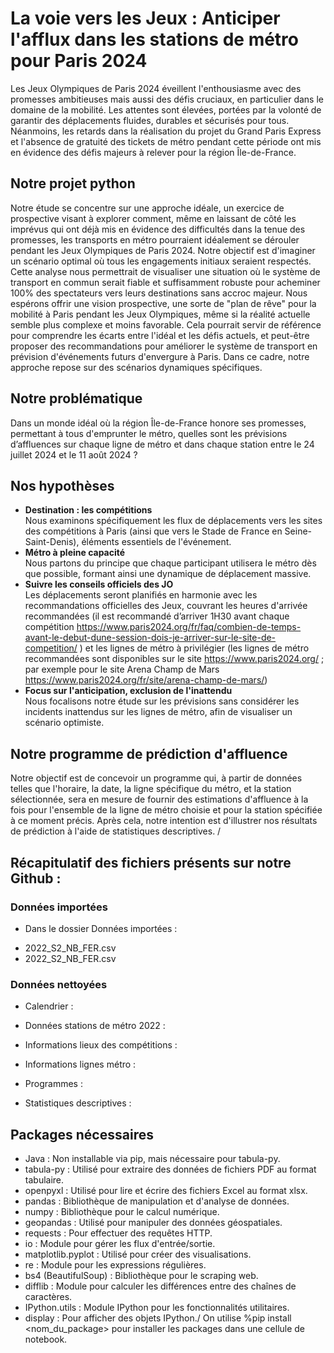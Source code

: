 # La voie vers les Jeux : Anticiper l'afflux dans les stations de métro pour Paris 2024

Les Jeux Olympiques de Paris 2024 éveillent l'enthousiasme avec des promesses ambitieuses mais aussi des défis cruciaux, en particulier dans le domaine de la mobilité. Les attentes sont élevées, portées par la volonté de garantir des déplacements fluides, durables et sécurisés pour tous. Néanmoins, les retards dans la réalisation du projet du Grand Paris Express et l'absence de gratuité des tickets de métro pendant cette période ont mis en évidence des défis majeurs à relever pour la région Île-de-France.

## Notre projet python 
Notre étude se concentre sur une approche idéale, un exercice de prospective visant à explorer comment, même en laissant de côté les imprévus qui ont déjà mis en évidence des difficultés dans la tenue des promesses, les transports en métro pourraient idéalement se dérouler pendant les Jeux Olympiques de Paris 2024. Notre objectif est d'imaginer un scénario optimal où tous les engagements initiaux seraient respectés. 
Cette analyse nous permettrait de visualiser une situation où le système de transport en commun serait fiable et suffisamment robuste pour acheminer 100% des spectateurs vers leurs destinations sans accroc majeur. 
Nous espérons offrir une vision prospective, une sorte de "plan de rêve" pour la mobilité à Paris pendant les Jeux Olympiques, même si la réalité actuelle semble plus complexe et moins favorable. Cela pourrait servir de référence pour comprendre les écarts entre l'idéal et les défis actuels, et peut-être proposer des recommandations pour améliorer le système de transport en prévision d'événements futurs d'envergure à Paris.
Dans ce cadre, notre approche repose sur des scénarios dynamiques spécifiques.

## Notre problématique 
Dans un monde idéal où la région Île-de-France honore ses promesses, permettant à tous d'emprunter le métro, quelles sont les prévisions d’affluences sur chaque ligne de métro et dans chaque station entre le 24 juillet 2024 et le 11 août 2024 ? 

## Nos hypothèses 
- 	**Destination : les compétitions**  \
  Nous examinons spécifiquement les flux de déplacements vers les sites des compétitions à Paris (ainsi que vers le Stade de France en Seine-Saint-Denis), éléments essentiels de l'événement.
- 	**Métro à pleine capacité** \
  Nous partons du principe que chaque participant utilisera le métro dès que possible, formant ainsi une dynamique de déplacement massive.
- 	**Suivre les conseils officiels des JO** \
  Les déplacements seront planifiés en harmonie avec les recommandations officielles des Jeux, couvrant les heures d'arrivée recommandées (il est recommandé d’arriver 1H30 avant chaque compétition https://www.paris2024.org/fr/faq/combien-de-temps-avant-le-debut-dune-session-dois-je-arriver-sur-le-site-de-competition/ ) et les lignes de métro à privilégier (les lignes de métro recommandées sont disponibles sur le site https://www.paris2024.org/ ; par exemple pour le site Arena Champ de Mars https://www.paris2024.org/fr/site/arena-champ-de-mars/)
-  **Focus sur l'anticipation, exclusion de l'inattendu** \
  Nous focalisons notre étude sur les prévisions sans considérer les incidents inattendus sur les lignes de métro, afin de visualiser un scénario optimiste.

## Notre programme de prédiction d'affluence
Notre objectif est de concevoir un programme qui, à partir de données telles que l'horaire, la date, la ligne spécifique du métro, et la station sélectionnée, sera en mesure de fournir des estimations d'affluence à la fois pour l'ensemble de la ligne de métro choisie et pour la station spécifiée à ce moment précis. Après cela, notre intention est d'illustrer nos résultats de prédiction à l'aide de statistiques descriptives. /

## Récapitulatif des fichiers présents sur notre Github :

### Données importées
- Dans le dossier Données importées :
* 2022_S2_NB_FER.csv
* 2022_S2_NB_FER.csv

### Données nettoyées 
- Calendrier :
- Données stations de métro 2022 :
- Informations lieux des compétitions :
- Informations lignes métro :
  
- Programmes :
- Statistiques descriptives : 

## Packages nécessaires
- Java : Non installable via pip, mais nécessaire pour tabula-py.
- tabula-py : Utilisé pour extraire des données de fichiers PDF au format tabulaire.
- openpyxl : Utilisé pour lire et écrire des fichiers Excel au format xlsx.
- pandas : Bibliothèque de manipulation et d'analyse de données.
- numpy : Bibliothèque pour le calcul numérique.
- geopandas : Utilisé pour manipuler des données géospatiales.
- requests : Pour effectuer des requêtes HTTP.
- io : Module pour gérer les flux d'entrée/sortie.
- matplotlib.pyplot : Utilisé pour créer des visualisations.
- re : Module pour les expressions régulières.
- bs4 (BeautifulSoup) : Bibliothèque pour le scraping web.
- difflib : Module pour calculer les différences entre des chaînes de caractères.
- IPython.utils : Module IPython pour les fonctionnalités utilitaires.
- display : Pour afficher des objets IPython./
On utilise %pip install <nom_du_package> pour installer les packages dans une cellule de notebook. 


